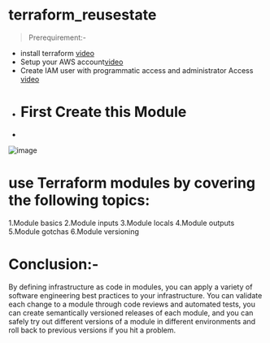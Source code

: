 # terraform_reusestate
>Prerequirement:-

- install terraform [video](https://www.youtube.com/watch?v=Cn6xYf0QJME&t=8s)
- Setup your AWS account[video](https://www.youtube.com/watch?v=XhW17g73fvY&t=357s)
- Create IAM user with programmatic access and administrator Access [video](https://www.youtube.com/watch?v=Xx_-IA9qnuI)
- # First Create this Module
- 
![image](https://user-images.githubusercontent.com/109335469/203242750-41d08c0a-ab2d-4af9-b9f8-b87c6631aec5.png)
# use Terraform modules by covering the following topics:

1.Module basics
2.Module inputs
3.Module locals
4.Module outputs
5.Module gotchas
6.Module versioning

# Conclusion:-

By defining infrastructure as code in modules, you can apply a variety of software engineering best practices to your infrastructure. You can validate each change to a module through code reviews and automated tests, you can create semantically versioned releases of each module, and you can safely try out different versions of a module in different environments and roll back to previous versions if you hit a problem.
